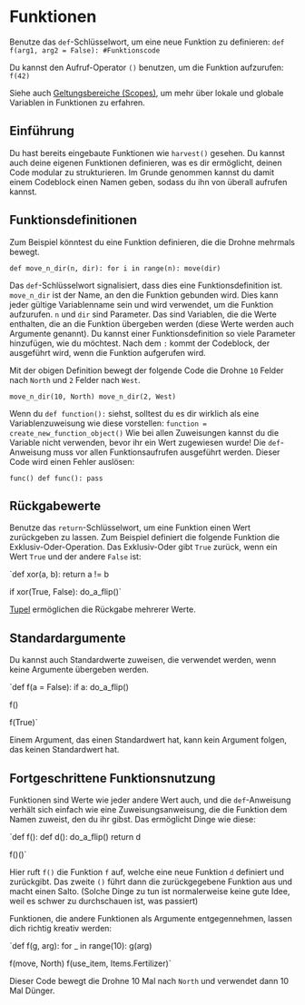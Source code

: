 # Funktionen
Benutze das `def`-Schlüsselwort, um eine neue Funktion zu definieren:
`def f(arg1, arg2 = False):
	#Funktionscode`

Du kannst den Aufruf-Operator `()` benutzen, um die Funktion aufzurufen:
`f(42)`

Siehe auch [Geltungsbereiche (Scopes)](docs/scripting/scopes.md), um mehr über lokale und globale Variablen in Funktionen zu erfahren.

## Einführung
Du hast bereits eingebaute Funktionen wie `harvest()` gesehen.
Du kannst auch deine eigenen Funktionen definieren, was es dir ermöglicht, deinen Code modular zu strukturieren. Im Grunde genommen kannst du damit einem Codeblock einen Namen geben, sodass du ihn von überall aufrufen kannst.

## Funktionsdefinitionen
Zum Beispiel könntest du eine Funktion definieren, die die Drohne mehrmals bewegt.

`def move_n_dir(n, dir):
	for i in range(n):
		move(dir)`

Das `def`-Schlüsselwort signalisiert, dass dies eine Funktionsdefinition ist.
`move_n_dir` ist der Name, an den die Funktion gebunden wird. Dies kann jeder gültige Variablenname sein und wird verwendet, um die Funktion aufzurufen.
`n` und `dir` sind Parameter. Das sind Variablen, die die Werte enthalten, die an die Funktion übergeben werden (diese Werte werden auch Argumente genannt). Du kannst einer Funktionsdefinition so viele Parameter hinzufügen, wie du möchtest.
Nach dem `:` kommt der Codeblock, der ausgeführt wird, wenn die Funktion aufgerufen wird.

Mit der obigen Definition bewegt der folgende Code die Drohne `10` Felder nach `North` und `2` Felder nach `West`.

`move_n_dir(10, North)
move_n_dir(2, West)`

Wenn du `def function():` siehst, solltest du es dir wirklich als eine Variablenzuweisung wie diese vorstellen:
`function = create_new_function_object()`
Wie bei allen Zuweisungen kannst du die Variable nicht verwenden, bevor ihr ein Wert zugewiesen wurde!
Die `def`-Anweisung muss vor allen Funktionsaufrufen ausgeführt werden.
Dieser Code wird einen Fehler auslösen:

`func()
def func():
	pass`

## Rückgabewerte
Benutze das `return`-Schlüsselwort, um eine Funktion einen Wert zurückgeben zu lassen.
Zum Beispiel definiert die folgende Funktion die Exklusiv-Oder-Operation. Das Exklusiv-Oder gibt `True` zurück, wenn ein Wert `True` und der andere `False` ist:

`def xor(a, b):
	return a != b

if xor(True, False):
	do_a_flip()`

[Tupel](docs/scripting/tuples.md) ermöglichen die Rückgabe mehrerer Werte.

## Standardargumente
Du kannst auch Standardwerte zuweisen, die verwendet werden, wenn keine Argumente übergeben werden.

`def f(a = False):
	if a:
		do_a_flip()

f()

f(True)`

Einem Argument, das einen Standardwert hat, kann kein Argument folgen, das keinen Standardwert hat.

## Fortgeschrittene Funktionsnutzung
Funktionen sind Werte wie jeder andere Wert auch, und die `def`-Anweisung verhält sich einfach wie eine Zuweisungsanweisung, die die Funktion dem Namen zuweist, den du ihr gibst.
Das ermöglicht Dinge wie diese:

`def f():
	def d():
		do_a_flip()
	return d

f()()`

Hier ruft `f()` die Funktion `f` auf, welche eine neue Funktion `d` definiert und zurückgibt. Das zweite `()` führt dann die zurückgegebene Funktion aus und macht einen Salto.
(Solche Dinge zu tun ist normalerweise keine gute Idee, weil es schwer zu durchschauen ist, was passiert)

Funktionen, die andere Funktionen als Argumente entgegennehmen, lassen dich richtig kreativ werden:

`def f(g, arg):
	for _ in range(10):
		g(arg)

f(move, North)
f(use_item, Items.Fertilizer)`

Dieser Code bewegt die Drohne 10 Mal nach `North` und verwendet dann 10 Mal Dünger.